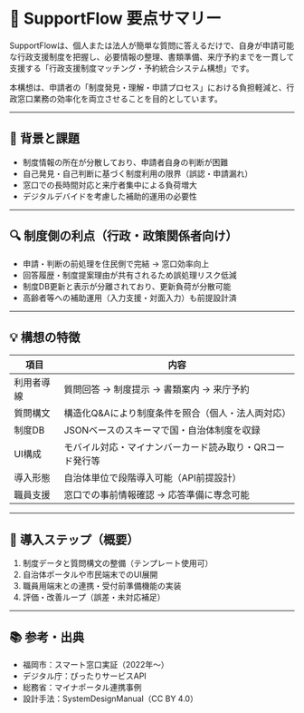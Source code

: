 # 📘 SupportFlow 要点サマリー

SupportFlowは、個人または法人が簡単な質問に答えるだけで、自身が申請可能な行政支援制度を把握し、必要情報の整理、書類準備、来庁予約までを一貫して支援する「行政支援制度マッチング・予約統合システム構想」です。

本構想は、申請者の「制度発見・理解・申請プロセス」における負担軽減と、行政窓口業務の効率化を両立させることを目的としています。

---

## 🎯 背景と課題

- 制度情報の所在が分散しており、申請者自身の判断が困難
- 自己発見・自己判断に基づく制度利用の限界（誤認・申請漏れ）
- 窓口での長時間対応と来庁者集中による負荷増大
- デジタルデバイドを考慮した補助的運用の必要性

---

## 🔍 制度側の利点（行政・政策関係者向け）

- 申請・判断の前処理を住民側で完結 → 窓口効率向上
- 回答履歴・制度提案理由が共有されるため誤処理リスク低減
- 制度DB更新と表示が分離されており、更新負荷が分散可能
- 高齢者等への補助運用（入力支援・対面入力）も前提設計済

---

## 💡 構想の特徴

| 項目 | 内容 |
|------|------|
| 利用者導線 | 質問回答 → 制度提示 → 書類案内 → 来庁予約 |
| 質問構文 | 構造化Q&Aにより制度条件を照合（個人・法人両対応） |
| 制度DB | JSONベースのスキーマで国・自治体制度を収録 |
| UI構成 | モバイル対応・マイナンバーカード読み取り・QRコード発行等 |
| 導入形態 | 自治体単位で段階導入可能（API前提設計） |
| 職員支援 | 窓口での事前情報確認 → 応答準備に専念可能 |

---

## 🧭 導入ステップ（概要）

1. 制度データと質問構文の整備（テンプレート使用可）
2. 自治体ポータルや市民端末でのUI展開
3. 職員用端末との連携・受付前準備機能の実装
4. 評価・改善ループ（誤差・未対応補足）

---

## 📚 参考・出典

- 福岡市：スマート窓口実証（2022年〜）
- デジタル庁：ぴったりサービスAPI
- 総務省：マイナポータル連携事例
- 設計手法：SystemDesignManual（CC BY 4.0）
